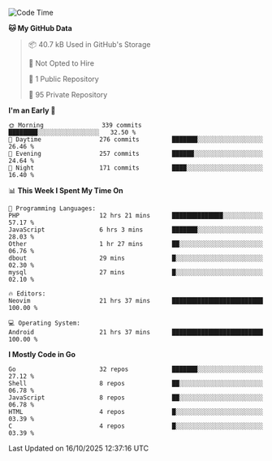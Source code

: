 
<!--START_SECTION:waka-->
![Code Time](http://img.shields.io/badge/Code%20Time-6%2C375%20hrs%2028%20mins-blue)

**🐱 My GitHub Data** 

> 📦 40.7 kB Used in GitHub's Storage 
 > 
> 🚫 Not Opted to Hire
 > 
> 📜 1 Public Repository 
 > 
> 🔑 95 Private Repository 
 > 
**I'm an Early 🐤** 

```text
🌞 Morning                339 commits         ████████░░░░░░░░░░░░░░░░░   32.50 % 
🌆 Daytime                276 commits         ███████░░░░░░░░░░░░░░░░░░   26.46 % 
🌃 Evening                257 commits         ██████░░░░░░░░░░░░░░░░░░░   24.64 % 
🌙 Night                  171 commits         ████░░░░░░░░░░░░░░░░░░░░░   16.40 % 
```


📊 **This Week I Spent My Time On** 

```text
💬 Programming Languages: 
PHP                      12 hrs 21 mins      ██████████████░░░░░░░░░░░   57.17 % 
JavaScript               6 hrs 3 mins        ███████░░░░░░░░░░░░░░░░░░   28.03 % 
Other                    1 hr 27 mins        ██░░░░░░░░░░░░░░░░░░░░░░░   06.76 % 
dbout                    29 mins             █░░░░░░░░░░░░░░░░░░░░░░░░   02.30 % 
mysql                    27 mins             █░░░░░░░░░░░░░░░░░░░░░░░░   02.10 % 

🔥 Editors: 
Neovim                   21 hrs 37 mins      █████████████████████████   100.00 % 

💻 Operating System: 
Android                  21 hrs 37 mins      █████████████████████████   100.00 % 
```

**I Mostly Code in Go** 

```text
Go                       32 repos            ███████░░░░░░░░░░░░░░░░░░   27.12 % 
Shell                    8 repos             ██░░░░░░░░░░░░░░░░░░░░░░░   06.78 % 
JavaScript               8 repos             ██░░░░░░░░░░░░░░░░░░░░░░░   06.78 % 
HTML                     4 repos             █░░░░░░░░░░░░░░░░░░░░░░░░   03.39 % 
C                        4 repos             █░░░░░░░░░░░░░░░░░░░░░░░░   03.39 % 
```




 Last Updated on 16/10/2025 12:37:16 UTC
<!--END_SECTION:waka-->
